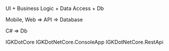 UI + Business Logic + Data Access + Db

Mobile, Web => API => Database

C# => Db

IGKDotCore
IGKDotNetCore.ConsoleApp
IGKDotNetCore.RestApi